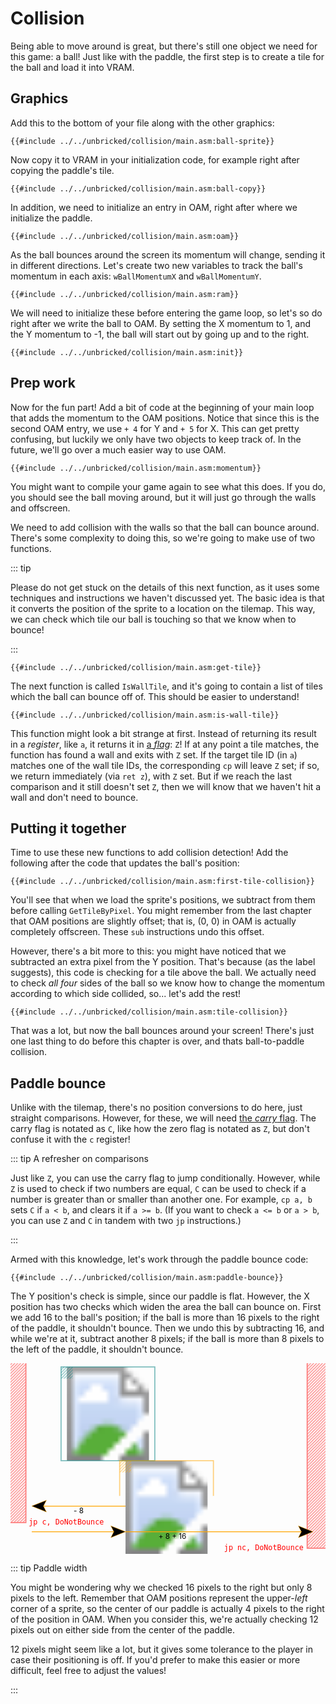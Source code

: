 # Collision

Being able to move around is great, but there's still one object we need for this game: a ball!
Just like with the paddle, the first step is to create a tile for the ball and load it into VRAM.

## Graphics

Add this to the bottom of your file along with the other graphics:
```rgbasm,linenos,start={{#line_no_of "" ../../unbricked/collision/main.asm:ball-sprite}}
{{#include ../../unbricked/collision/main.asm:ball-sprite}}
```

Now copy it to VRAM in your initialization code, for example right after copying the paddle's tile.
```rgbasm,linenos,start={{#line_no_of "" ../../unbricked/collision/main.asm:ball-copy}}
{{#include ../../unbricked/collision/main.asm:ball-copy}}
```

In addition, we need to initialize an entry in OAM, right after where we initialize the paddle.
```rgbasm,linenos,start={{#line_no_of "" ../../unbricked/collision/main.asm:oam}}
{{#include ../../unbricked/collision/main.asm:oam}}
```

As the ball bounces around the screen its momentum will change, sending it in different directions.
Let's create two new variables to track the ball's momentum in each axis: `wBallMomentumX` and `wBallMomentumY`.
```rgbasm,linenos,start={{#line_no_of "" ../../unbricked/collision/main.asm:ram}}
{{#include ../../unbricked/collision/main.asm:ram}}
```

We will need to initialize these before entering the game loop, so let's so do right after we write the ball to OAM.
By setting the X momentum to 1, and the Y momentum to -1, the ball will start out by going up and to the right.
```rgbasm,linenos,start={{#line_no_of "" ../../unbricked/collision/main.asm:init}}
{{#include ../../unbricked/collision/main.asm:init}}
```

## Prep work

Now for the fun part!
Add a bit of code at the beginning of your main loop that adds the momentum to the OAM positions.
Notice that since this is the second OAM entry, we use `+ 4` for Y and `+ 5` for X.
This can get pretty confusing, but luckily we only have two objects to keep track of.
In the future, we'll go over a much easier way to use OAM.
```rgbasm,linenos,start={{#line_no_of "" ../../unbricked/collision/main.asm:momentum}}
{{#include ../../unbricked/collision/main.asm:momentum}}
```

You might want to compile your game again to see what this does.
If you do, you should see the ball moving around, but it will just go through the walls and offscreen.

We need to add collision with the walls so that the ball can bounce around.
There's some complexity to doing this, so we're going to make use of two functions.

::: tip

Please do not get stuck on the details of this next function, as it uses some techniques and instructions we haven't discussed yet.
The basic idea is that it converts the position of the sprite to a location on the tilemap.
This way, we can check which tile our ball is touching so that we know when to bounce!

:::

```rgbasm,linenos,start={{#line_no_of "" ../../unbricked/collision/main.asm:get-tile}}
{{#include ../../unbricked/collision/main.asm:get-tile}}
```

The next function is called `IsWallTile`, and it's going to contain a list of tiles which the ball can bounce off of.
This should be easier to understand!
```rgbasm,linenos,start={{#line_no_of "" ../../unbricked/collision/main.asm:is-wall-tile}}
{{#include ../../unbricked/collision/main.asm:is-wall-tile}}
```

This function might look a bit strange at first.
Instead of returning its result in a *register*, like `a`, it returns it in [a *flag*](../part1/operations.md#flags): `Z`!
If at any point a tile matches, the function has found a wall and exits with `Z` set.
If the target tile ID (in `a`) matches one of the wall tile IDs, the corresponding `cp` will leave `Z` set; if so, we return immediately (via `ret z`), with `Z` set.
But if we reach the last comparison and it still doesn't set `Z`, then we will know that we haven't hit a wall and don't need to bounce.

## Putting it together

Time to use these new functions to add collision detection!
Add the following after the code that updates the ball's position:
```rgbasm,linenos,start={{#line_no_of "" ../../unbricked/collision/main.asm:first-tile-collision}}
{{#include ../../unbricked/collision/main.asm:first-tile-collision}}
```

You'll see that when we load the sprite's positions, we subtract from them before calling `GetTileByPixel`.
You might remember from the last chapter that OAM positions are slightly offset; that is, (0, 0) in OAM is actually completely offscreen.
These `sub` instructions undo this offset.

However, there's a bit more to this: you might have noticed that we subtracted an extra pixel from the Y position.
That's because (as the label suggests), this code is checking for a tile above the ball.
We actually need to check *all four* sides of the ball so we know how to change the momentum according to which side collided, so... let's add the rest!

```rgbasm,linenos,start={{#line_no_of "" ../../unbricked/collision/main.asm:tile-collision}}
{{#include ../../unbricked/collision/main.asm:tile-collision}}
```

That was a lot, but now the ball bounces around your screen!
There's just one last thing to do before this chapter is over, and thats ball-to-paddle collision.

## Paddle bounce

Unlike with the tilemap, there's no position conversions to do here, just straight comparisons.
However, for these, we will need [the *carry* flag](../part1/operations.md#flags).
The carry flag is notated as `C`, like how the zero flag is notated as `Z`, but don't confuse it with the `c` register!

::: tip A refresher on comparisons

Just like `Z`, you can use the carry flag to jump conditionally.
However, while `Z` is used to check if two numbers are equal, `C` can be used to check if a number is greater than or smaller than another one.
For example, `cp a, b` sets `C` if `a < b`, and clears it if `a >= b`.
(If you want to check `a <= b` or `a > b`, you can use `Z` and `C` in tandem with two `jp` instructions.)

:::

Armed with this knowledge, let's work through the paddle bounce code:
```rgbasm,linenos,start={{#line_no_of "" ../../unbricked/collision/main.asm:paddle-bounce}}
{{#include ../../unbricked/collision/main.asm:paddle-bounce}}
```

The Y position's check is simple, since our paddle is flat.
However, the X position has two checks which widen the area the ball can bounce on.
First we add 16 to the ball's position; if the ball is more than 16 pixels to the right of the paddle, it shouldn't bounce.
Then we undo this by subtracting 16, and while we're at it, subtract another 8 pixels; if the ball is more than 8 pixels to the left of the paddle, it shouldn't bounce.

<svg viewBox="-10 -10 860 520">
	<style>
		text { text-anchor: middle; fill: var(--fg); font-size: 20px; }
		.left { text-anchor: start; }
		.right { text-anchor: end; }
		.grid { stroke: var(--fg); opacity: 0.7; }
		.ball { stroke: teal; }
		.paddle { stroke: orange; }
		.excl { stroke: red; } text.excl { stroke: initial; fill: red; font-family: "Source Code Pro", Consolas, "Ubuntu Mono", Menlo, "DejaVu Sans Mono", monospace, monospace !important; }
		/* Overlays */
		rect, polyline { opacity: 0.5; stroke-width: 3; }
		/* Arrow */
		polygon { stroke: inherit; fill: var(--bg); }
		use + line { stroke-dasharray: 0 32 999; stroke-width: 2; }
	</style>
	<defs>
		<polygon id="arrow-head" points="0,0 -40,-16 -32,0 -40,16" stroke="context-stroke"/>
		<pattern id="ball-hatched" viewBox="0 0 4 4" width="8" height="8" patternUnits="userSpaceOnUse">
			<line x1="5" y1="-1" x2="-1" y2="5" class="ball"/>
			<line x1="5" y1="3" x2="3" y2="5" class="ball"/>
			<line x1="1" y1="-1" x2="-1" y2="1" class="ball"/>
		</pattern>
		<pattern id="paddle-hatched" viewBox="0 0 4 4" width="8" height="8" patternUnits="userSpaceOnUse">
			<line x1="5" y1="-1" x2="-1" y2="5" class="paddle"/>
			<line x1="5" y1="3" x2="3" y2="5" class="paddle"/>
			<line x1="1" y1="-1" x2="-1" y2="1" class="paddle"/>
		</pattern>
		<pattern id="excl-hatched" viewBox="0 0 4 4" width="8" height="8" patternUnits="userSpaceOnUse">
			<line x1="5" y1="-1" x2="-1" y2="5" class="excl"/>
			<line x1="5" y1="3" x2="3" y2="5" class="excl"/>
			<line x1="1" y1="-1" x2="-1" y2="1" class="excl"/>
		</pattern>
	</defs>
	<image x="128" y="0" width="256" height="256" href="../assets/part2/img/ball.png"/>
	<rect x="128" y="0" width="32" height="32" fill="url(#ball-hatched)"/>
	<image x="288" y="256" width="256" height="256" href="../assets/part2/img/paddle.png"/>
	<rect x="288" y="256" width="32" height="32" fill="url(#paddle-hatched)"/>
	<line class="grid" x1="-10" y1="0" x2="850" y2="0"/>
	<line class="grid" x1="-10" y1="32" x2="850" y2="32"/>
	<line class="grid" x1="-10" y1="64" x2="850" y2="64"/>
	<line class="grid" x1="-10" y1="96" x2="850" y2="96"/>
	<line class="grid" x1="-10" y1="128" x2="850" y2="128"/>
	<line class="grid" x1="-10" y1="160" x2="850" y2="160"/>
	<line class="grid" x1="-10" y1="192" x2="850" y2="192"/>
	<line class="grid" x1="-10" y1="224" x2="850" y2="224"/>
	<line class="grid" x1="-10" y1="256" x2="850" y2="256"/>
	<line class="grid" x1="-10" y1="288" x2="850" y2="288"/>
	<line class="grid" x1="-10" y1="320" x2="850" y2="320"/>
	<line class="grid" x1="-10" y1="352" x2="850" y2="352"/>
	<line class="grid" x1="0" y1="-20" x2="0" y2="351"/>
	<line class="grid" x1="32" y1="-20" x2="32" y2="351"/>
	<line class="grid" x1="64" y1="-20" x2="64" y2="351"/>
	<line class="grid" x1="96" y1="-20" x2="96" y2="351"/>
	<line class="grid" x1="128" y1="-20" x2="128" y2="351"/>
	<line class="grid" x1="160" y1="-20" x2="160" y2="351"/>
	<line class="grid" x1="192" y1="-20" x2="192" y2="351"/>
	<line class="grid" x1="224" y1="-20" x2="224" y2="351"/>
	<line class="grid" x1="256" y1="-20" x2="256" y2="351"/>
	<line class="grid" x1="288" y1="-20" x2="288" y2="351"/>
	<line class="grid" x1="320" y1="-20" x2="320" y2="351"/>
	<line class="grid" x1="352" y1="-20" x2="352" y2="351"/>
	<line class="grid" x1="384" y1="-20" x2="384" y2="351"/>
	<line class="grid" x1="416" y1="-20" x2="416" y2="351"/>
	<line class="grid" x1="448" y1="-20" x2="448" y2="351"/>
	<line class="grid" x1="480" y1="-20" x2="480" y2="351"/>
	<line class="grid" x1="512" y1="-20" x2="512" y2="351"/>
	<line class="grid" x1="544" y1="-20" x2="544" y2="351"/>
	<line class="grid" x1="576" y1="-20" x2="576" y2="351"/>
	<line class="grid" x1="608" y1="-20" x2="608" y2="351"/>
	<line class="grid" x1="640" y1="-20" x2="640" y2="351"/>
	<line class="grid" x1="672" y1="-20" x2="672" y2="351"/>
	<line class="grid" x1="704" y1="-20" x2="704" y2="351"/>
	<line class="grid" x1="736" y1="-20" x2="736" y2="351"/>
	<line class="grid" x1="768" y1="-20" x2="768" y2="351"/>
	<line class="grid" x1="800" y1="-20" x2="800" y2="351"/>
	<line class="grid" x1="832" y1="-20" x2="832" y2="351"/>
	<rect x="128" y="0" width="256" height="256" class="ball" style="fill: none;"/>
	<polyline points="288,352 288,256 544,256 544,352" class="paddle" style="fill: none;"/>
	<rect x="-15" y="-15" width="47" height="440" class="excl" fill="url(#excl-hatched)"/>
	<text x="40" y="430" class="excl left">jp c, DoNotBounce</text>
	<rect x="800" y="-15" width="52" height="510" class="excl" fill="url(#excl-hatched)"/>
	<text x="790" y="500" class="excl right">jp nc, DoNotBounce</text>
	<use href="#arrow-head" x="48" y="380" transform="rotate(-180,48,380)" class="paddle"/><line x1="48" y1="380" x2="304" y2="380" class="paddle"/>
	<text x="176" y="400">- 8</text>
	<use href="#arrow-head" x="304" y="450" class="paddle"/><line x1="304" y1="450" x2="48" y2="450" class="paddle"/>
	<use href="#arrow-head" x="816" y="450" class="paddle"/><line x1="816" y1="450" x2="304" y2="450" class="paddle"/>
	<text x="432" y="470">+ 8 + 16</text>
</svg>

::: tip Paddle width

You might be wondering why we checked 16 pixels to the right but only 8 pixels to the left.
Remember that OAM positions represent the upper-*left* corner of a sprite, so the center of our paddle is actually 4 pixels to the right of the position in OAM.
When you consider this, we're actually checking 12 pixels out on either side from the center of the paddle.

12 pixels might seem like a lot, but it gives some tolerance to the player in case their positioning is off.
If you'd prefer to make this easier or more difficult, feel free to adjust the values!

:::
